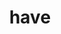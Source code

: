 ---
category: 4-letters
denotation: null
name: have
reference_link: https://www.etymonline.com/word/have
root_language: null
root_name: null
title: have
type: free
word_sums:
- respelling: have
  sum: 'Have + '
---